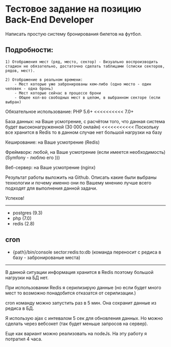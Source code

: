 Тестовое задание на позицию Back-End Developer
=======

Написать простую систему бронирования билетов на футбол.

Подробности:
--------------

    1) Отображения мест (ряд, место, сектор) - Визуально воспроизводить
    стадион не обязательно, достаточно сделать таблицами (списки секторов,
    рядов, мест).

    2) Отображение в реальном времени:
        - Мест которые уже забронированы кем-либо (одно место - один человек - одна бронь)
        - Мест которые сейчас в процессе брони
        - Общее кол-во свободных мест в целом, в выбранном секторе (если выбран)


Обязательное использование: PHP 5.6+
<<<<<<<<<< 7.0+

База данных: на Ваше усмотрение, с расчётом того, что данная система будет высоконагруженной (30 000 онлайн)
<<<<<<<<<<< Поскольку все хранится в Redis то в данном случае нет большой нагрузки на базу 

Кеширование: на Ваше усмотрение (Redis)

Фреймворк: любой, на Ваше усмотрение (если имеется необходимость) (Symfony - люблю его )))

Веб-сервер: на Ваше усмотрение (nginx)

Результат работы выложить на Github. Описать какие были выбраны
технологии и почему именно они по Вашему мнению лучше всего
подходят для выполнения данной задачи.

Успехов!


-----------------------------------------
- postgres (9.3)
- php (7.0)
- redis (2.8)


cron
-----------
- {path}/bin/console sector:redis:to:db  (команда переносит с редиса в базу - забронированые места)



----------------------
В данной ситуации информация хранится в Redis поэтому большой нагрузки на БД нет.

При использовании Redis я серилизирую данные (но если будет много мест то возможно понадобится отказатся от серилизации.)

cron команду можно запустить раз в 5 мин. Она сохранит данные из редиса в БД.

Я использую ajax c интевалом 5 сек для обновления данных. Но можно сделать через вебсокет (так будет меньше запросов на сервер).

Еще как вариант можно реализовать на nodeJs.
На эту работу я потратил 4 часа.